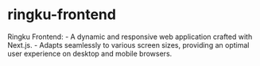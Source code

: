 # ringku-frontend
Ringku Frontend:   - A dynamic and responsive web application crafted with Next.js.   - Adapts seamlessly to various screen sizes, providing an optimal user experience on desktop and mobile browsers.

